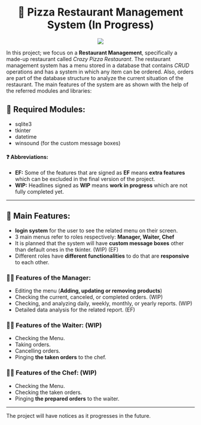 <!-- Main Headline Here... -->
<h1 align='center'> 🍕 Pizza Restaurant Management System (In Progress) </h1>

<div align="center">
    <img src="https://github.com/Trigenaris/pizza-restaurant-management-system/blob/main/crazy_logo.png">
</div>

In this project; we focus on a **Restaurant Management**, specifically a made-up restaurant called *Crazy Pizza Restaurant*. The restaurant management system has a menu stored in a database that contains *CRUD* operations and has a system in which any item can be ordered. Also, orders are part of the database structure to analyze the current situation of the restaurant. The main features of the system are as shown with the help of the referred modules and libraries:

## 📌 Required Modules:
* sqlite3
* tkinter
* datetime
* winsound (for the custom message boxes)

#### ❓ Abbreviations: 
* **EF:** Some of the features that are signed as **EF** means **extra features** which can be excluded in the final version of the project.
* **WIP:** Headlines signed as **WIP** means **work in progress** which are not fully completed yet.

<hr>

## 📌 Main Features:
* **login system** for the user to see the related menu on their screen.
* 3 main menus refer to roles respectively: **Manager, Waiter, Chef**
* It is planned that the system will have **custom message boxes** other than default ones in the tkinter. (WIP) (EF)
* Different roles have **different functionalities** to do that are **responsive** to each other.

### 👩‍💼 Features of the Manager:
* Editing the menu (**Adding, updating or removing products**)
* Checking the current, canceled, or completed orders. (WIP)
* Checking, and analyzing daily, weekly, monthly, or yearly reports. (WIP)
* Detailed data analysis for the related report. (EF)

### 🤵‍♀️ Features of the Waiter: (WIP)
* Checking the Menu.
* Taking orders.
* Cancelling orders.
* Pinging **the taken orders** to the chef.

### 👩‍🍳 Features of the Chef: (WIP)
* Checking the Menu.
* Checking the taken orders.
* Pinging **the prepared orders** to the waiter.

<hr>

The project will have notices as it progresses in the future.
